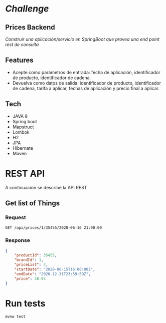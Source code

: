 # _Challenge_
## Prices Backend
_Construir una aplicación/servicio en SpringBoot que provea una end point rest de consulta_

## Features

- Acepte como parámetros de entrada: fecha de aplicación, identificador de producto, identificador de cadena.
- Devuelva como datos de salida: identificador de producto, identificador de cadena, tarifa a aplicar, fechas de aplicación y precio final a aplicar.
 

## Tech

- JAVA 8
- Spring boot
- Mapstruct
- Lombok
- H2
- JPA
- Hibernate
- Maven


# REST API

A continuacion se describe la API REST

## Get list of Things

### Request

`GET /api/prices/1/35455/2020-06-16 21:00:00`

### Response
```json
{
    "productId": 35455,
    "brandId": 1,
    "priceList": 4,
    "startDate": "2020-06-15T16:00:00Z",
    "endDate": "2020-12-31T23:59:59Z",
    "price": 38.95
}
```

# Run tests
``` mvnw test ```
